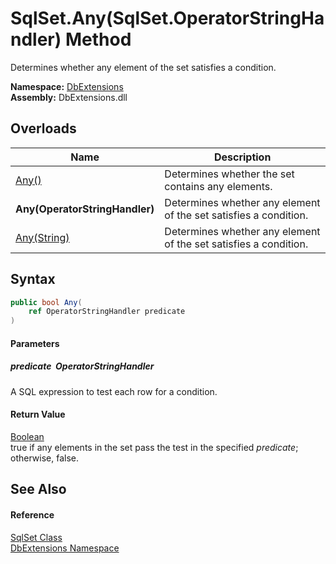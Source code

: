 SqlSet.Any(SqlSet.OperatorStringHandler) Method
===============================================
Determines whether any element of the set satisfies a condition.
  
**Namespace:** [DbExtensions][1]  
**Assembly:** DbExtensions.dll

Overloads
---------

| Name                           | Description                                                      |
| ------------------------------ | ---------------------------------------------------------------- |
| [Any()][2]                     | Determines whether the set contains any elements.                |
| **Any(OperatorStringHandler)** | Determines whether any element of the set satisfies a condition. |
| [Any(String)][3]               | Determines whether any element of the set satisfies a condition. |


Syntax
------

```csharp
public bool Any(
	ref OperatorStringHandler predicate
)
```

#### Parameters

##### *predicate*  OperatorStringHandler
A SQL expression to test each row for a condition.

#### Return Value
[Boolean][4]  
true if any elements in the set pass the test in the specified *predicate*; otherwise, false.

See Also
--------

#### Reference
[SqlSet Class][5]  
[DbExtensions Namespace][1]  

[1]: ../README.md
[2]: Any.md
[3]: Any_2.md
[4]: https://learn.microsoft.com/dotnet/api/system.boolean
[5]: README.md